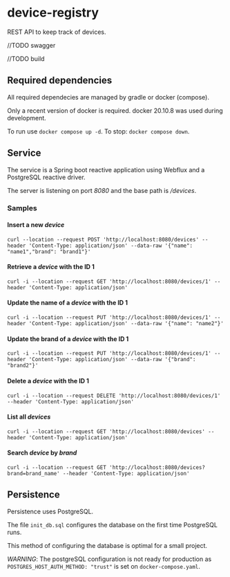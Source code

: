 # device-registry

REST API to keep track of devices.

//TODO swagger

//TODO build

## Required dependencies

All required dependecies are managed by gradle or docker (compose).

Only a recent version of docker is required. docker 20.10.8 was used during development.

To run use `docker compose up -d`. To stop: `docker compose down`.

## Service

The service is a Spring boot reactive application using Webflux and a PostgreSQL reactive driver.

The server is listening on port _8080_ and the base path is _/devices_.

### Samples

#### Insert a new _device_

`
curl --location --request POST 'http://localhost:8080/devices' --header 'Content-Type: application/json' --data-raw '{"name": "name1","brand": "brand1"}'
`

#### Retrieve a _device_ with the ID 1

`
curl -i --location --request GET 'http://localhost:8080/devices/1' --header 'Content-Type: application/json'
`

#### Update the name of a _device_ with the ID 1

`
curl -i --location --request PUT 'http://localhost:8080/devices/1' --header 'Content-Type: application/json' --data-raw '{"name": "name2"}'
`

#### Update the brand of a _device_ with the ID 1

`
curl -i --location --request PUT 'http://localhost:8080/devices/1' --header 'Content-Type: application/json' --data-raw '{"brand": "brand2"}'
`

#### Delete a _device_ with the ID 1

`
curl -i --location --request DELETE 'http://localhost:8080/devices/1' --header 'Content-Type: application/json'
`

#### List all _devices_

`
curl -i --location --request GET 'http://localhost:8080/devices' --header 'Content-Type: application/json'
`


#### Search _device_ by _brand_

`
curl -i --location --request GET 'http://localhost:8080/devices?brand=brand_name' --header 'Content-Type: application/json'
`

## Persistence

Persistence uses PostgreSQL.

The file `init_db.sql` configures the database on the first time PostgreSQL runs.

This method of configuring the database is optimal for a small project.

_WARNING_: The postgreSQL configuration is not ready for production as `POSTGRES_HOST_AUTH_METHOD: "trust"` is set
on `docker-compose.yaml`.
